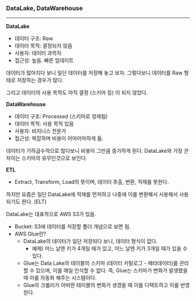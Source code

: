 ### DataLake, DataWarehouse

------



**DataLake**

- 데이터 구조: Raw
- 데이터 목적: 결정되지 않음
- 사용자: 데이터 과학자
- 접근성: 높음. 빠른 업데이트

데이터가 많아지다 보니 일단 데이터를 저장해 놓고 보자. 그렇다보니 데이터를 Raw 형태로 저장하는 경우가 많다.

그리고 데이터의 사용 목적도 아직 결정 (스키마 등) 이 되지 않았다.



**DataWarehouse**

- 데이터 구조: Processed (스키마로 정제됨)
- 데이터 목적: 사용 목적 있음
- 사용자: 비지니스 전문가
- 접근성: 복잡하며 비용이 어마어마하게 듦.

데이터가 기하급수적으로 많다보니 비용이 그만큼 증가하게 된다. DataLake와 가장 큰 차이는 스키마의 유무인것으로 보인다.



**ETL**

- Extract, Transform, Load의 뜻이며, 데이터 추출, 변환, 적재를 뜻한다.

하지만 요즘은 일단 DataLake에 적재를 먼저하고 나중에 이를 변환해서 사용해서 사용되기도 한다. (ELT)



DataLake는 대표적으로 AWS S3가 있음.

- Bucket: S3에 데이터를 저장할 폴더 개념으로 보면 됨.
- AWS Glue란?
  - DataLake의 데이터가 일단 저장되다 보니, 데이터 형식이 없다.
    - 예제) 어느 날엔 키가 4개일 때가 있고, 어느 날엔 키가 3개일 때가 있을 수 있다.
  - Glue는 Data Lake의 테이블의 스키마 (데이터 카탈로그 - 메타데이터)를 관리 할 수 있으며, 이를 매일 인식할 수 없다. 즉, Glue는 스키마가 변화가 발생했을 때 이를 자동화 해주는 시스템이다.
  - Glue의 크롤러가 어떠한 테이블의 변화가 생겼을 때 이를 디텍트하고 이를 반영한다.